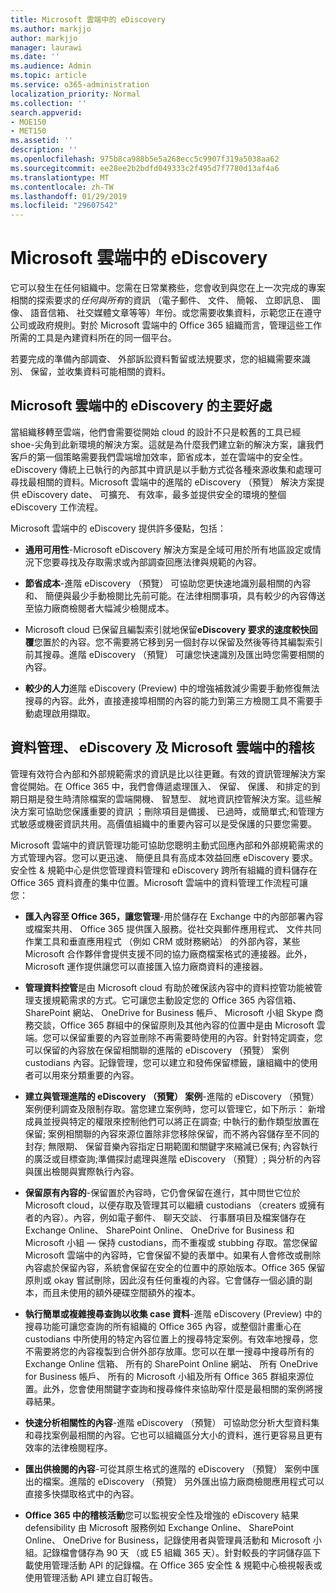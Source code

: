 ```yaml
---
title: Microsoft 雲端中的 eDiscovery
ms.author: markjjo
author: markjjo
manager: laurawi
ms.date: ''
ms.audience: Admin
ms.topic: article
ms.service: o365-administration
localization_priority: Normal
ms.collection: ''
search.appverid:
- MOE150
- MET150
ms.assetid: ''
description: ''
ms.openlocfilehash: 975b8ca988b5e5a268ecc5c9907f319a5038aa62
ms.sourcegitcommit: ee28ee2b2bdfd049333c2f495d7f7780d13af4a6
ms.translationtype: MT
ms.contentlocale: zh-TW
ms.lasthandoff: 01/29/2019
ms.locfileid: "29607542"
---
```

# <a name="ediscovery-in-the-microsoft-cloud"></a>Microsoft 雲端中的 eDiscovery

它可以發生在任何組織中。您需在日常業務些，您會收到與您在上一次完成的專案相關的探索要求的*任何與所有*的資訊 （電子郵件、 文件、 簡報、 立即訊息、 圖像、 語音信箱、 社交媒體文章等等）年份。或您需要收集資料，示範您正在遵守公司或政府規則。對於 Microsoft 雲端中的 Office 365 組織而言，管理這些工作所需的工具是內建資料所在的同一個平台。

若要完成的準備內部調查、 外部訴訟資料暫留或法規要求，您的組織需要來識別、 保留，並收集資料可能相關的資料。


## <a name="key-benefits-of-ediscovery-in-the-microsoft-cloud"></a>Microsoft 雲端中的 eDiscovery 的主要好處

當組織移轉至雲端，他們會需要從開始 cloud 的設計不只是較舊的工具已經 shoe-尖角到此新環境的解決方案。這就是為什麼我們建立新的解決方案，讓我們客戶的第一個策略需要我們雲端增加效率，節省成本，並在雲端中的安全性。eDiscovery 傳統上已執行的內部其中資訊是以手動方式從各種來源收集和處理可尋找最相關的資料。Microsoft 雲端中的進階的 eDiscovery （預覽） 解決方案提供 eDiscovery date、 可擴充、 有效率，最多並提供安全的環境的整個 eDiscovery 工作流程。

Microsoft 雲端中的 eDiscovery 提供許多優點，包括：

- **通用可用性**-Microsoft eDiscovery 解決方案是全域可用於所有地區設定或情況下您要尋找及存取需求或內部調查回應法律與規範的內容。

- **節省成本**-進階 eDiscovery （預覽） 可協助您更快速地識別最相關的內容和、 簡便與最少手動檢閱比先前可能。在法律相關事項，具有較少的內容傳送至協力廠商檢閱者大幅減少檢閱成本。

- Microsoft cloud 已保留且編製索引就地保留**eDiscovery 要求的速度較快回覆**您置於的內容。您不需要將它移到另一個封存以保留及然後等待其編製索引前其搜尋。進階 eDiscovery （預覽） 可讓您快速識別及匯出時您需要相關的內容。

- **較少的人力**進階 eDiscovery (Preview) 中的增強補救減少需要手動修復無法搜尋的內容。此外，直接連接埠相關的內容的能力到第三方檢閱工具不需要手動處理啟用擷取。

## <a name="data-governance-ediscovery-and-audting-in-the-microsoft-cloud"></a>資料管理、 eDiscovery 及 Microsoft 雲端中的稽核

管理有效符合內部和外部規範需求的資訊是比以往更難。有效的資訊管理解決方案會從開始。在 Office 365 中，我們會傳遞處理匯入、 保留、 保護、 和排定的到期日期是發生時清除檔案的雲端開機、 智慧型、 就地資訊控管解決方案。這些解決方案可協助您保護重要的資訊 ；刪除項目是備援、 已過時，或簡單式;和管理方式敏感或機密資訊共用。高價值組織中的重要內容可以是受保護的只要您需要。

Microsoft 雲端中的資訊管理功能可協助您聰明主動式回應內部和外部規範需求的方式管理內容。您可以更迅速、 簡便且具有高成本效益回應 eDiscovery 要求。安全性 & 規範中心是供您管理資料管理和 eDiscovery 跨所有組織的資料儲存在 Office 365 資料資產的集中位置。Microsoft 雲端中的資料管理工作流程可讓您：

- **匯入內容至 Office 365，讓您管理**-用於儲存在 Exchange 中的內部部署內容或檔案共用、 Office 365 提供匯入服務。從社交與郵件應用程式、 文件共同作業工具和垂直應用程式 （例如 CRM 或財務網站） 的外部內容，某些 Microsoft 合作夥伴會提供支援不同的協力廠商檔案格式的連接器。此外，Microsoft 運作提供讓您可以直接匯入協力廠商資料的連接器。

- **管理資料控管**是由 Microsoft cloud 有助於確保該內容中的資料控管功能被管理支援規範需求的方式。它可讓您主動設定您的 Office 365 內容信箱、 SharePoint 網站、 OneDrive for Business 帳戶、 Microsoft 小組 Skype 商務交談，Office 365 群組中的保留原則及其他內容的位置中是由 Microsoft 雲端。您可以保留重要的內容並刪除不再需要時使用的內容。針對特定調查，您可以保留的內容放在保留相關聯的進階的 eDiscovery （預覽） 案例 custodians 內容。記錄管理，您可以建立和發佈保留標籤，讓組織中的使用者可以用來分類重要的內容。
 
- **建立與管理進階的 eDiscovery （預覽） 案例**-進階的 eDiscovery （預覽） 案例便利調查及限制存取。當您建立案例時，您可以管理它，如下所示： 新增成員並授與特定的權限來控制他們可以將正在調查; 中執行的動作類型放置在保留; 案例相關聯的內容來源位置除非您移除保留，而不將內容儲存至不同的封存; 無限期、 保留音樂內容指定日期範圍和關鍵字來縮減已保有; 內容執行的廣泛或目標查詢;準備探討處理與進階 eDiscovery （預覽）; 與分析的內容與匯出檢閱與實際執行內容。

- **保留原有內容的**-保留置於內容時，它仍會保留在進行，其中問世它位於 Microsoft cloud，以便存取及管理其可以繼續 custodians （creaters 或擁有者的內容）。內容，例如電子郵件、 聊天交談、 行事曆項目及檔案儲存在 Exchange Online、 SharePoint Online、 OneDrive for Business 和 Microsoft 小組 — 保持 custodians，而不重複或 stubbing 存取。當您保留 Microsoft 雲端中的內容時，它會保留不變的表單中。如果有人會修改或刪除內容處於保留內容，系統會保留在安全的位置中的原始版本。Office 365 保留原則或 okay 嘗試刪除，因此沒有任何重複的內容。它會儲存一個必讀的副本，而且未使用的額外硬碟空間額外的複本。 

- **執行簡單或複雜搜尋查詢以收集 case 資料**-進階 eDiscovery (Preview) 中的搜尋功能可讓您查詢的所有組織的 Office 365 內容，或整個計畫重心在 custodians 中所使用的特定內容位置上的搜尋特定案例。有效率地搜尋，您不需要將您的內容複製到合併外部存放庫。您可以在單一搜尋中搜尋所有的 Exchange Online 信箱、 所有的 SharePoint Online 網站、 所有 OneDrive for Business 帳戶、 所有的 Microsoft 小組及所有 Office 365 群組來源位置。此外，您會使用關鍵字查詢和搜尋條件來協助窄什麼是最相關的案例將搜尋結果。

- **快速分析相關性的內容**-進階 eDiscovery （預覽） 可協助您分析大型資料集和尋找案例最相關的內容。它也可以組織區分大小的資料，進行更容易且更有效率的法律檢閱程序。

- **匯出供檢閱的內容**-可從其原生格式的進階的 eDiscovery （預覽） 案例中匯出的檔案。進階的 eDiscovery （預覽） 另外匯出協力廠商檢閱應用程式可以直接多快擷取格式中的內容。
    
- **Office 365 中的稽核活動**您可以監視安全性及增強的 eDiscovery 結果 defensibility 由 Microsoft 服務例如 Exchange Online、 SharePoint Online、 OneDrive for Business，記錄使用者與管理員活動和 Microsoft 小組。記錄檔會儲存為 90 天 （或 E5 組織 365 天）。針對較長的字詞儲存區下載使用管理活動 API 的記錄檔。在 Office 365 安全性 & 規範中心檢視報表或使用管理活動 API 建立自訂報告。
